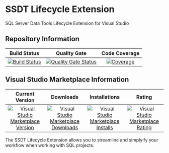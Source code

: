 # SSDT Lifecycle Extension
SQL Server Data Tools Lifecycle Extension for Visual Studio

## Repository Information
|Build Status|Quality Gate|Code Coverage|
|:--:|:--:|:--:|
|[![Build Status](https://dev.azure.com/herdo-github/SSDT%20Lifecycle%20Extension/_apis/build/status/Herdo.SSDTLifecycleExtension?branchName=master)](https://dev.azure.com/herdo-github/SSDT%20Lifecycle%20Extension/_build/latest?definitionId=1&branchName=master)|[![Quality Gate Status](https://sonarcloud.io/api/project_badges/measure?project=SSDTLifecycleExtension&metric=alert_status)](https://sonarcloud.io/dashboard?id=SSDTLifecycleExtension)|[![Coverage](https://sonarcloud.io/api/project_badges/measure?project=SSDTLifecycleExtension&metric=coverage)](https://sonarcloud.io/dashboard?id=SSDTLifecycleExtension)|

## Visual Studio Marketplace Information
|Current Version|Downloads|Installations|Rating|
|:--:|:--:|:--:|:--:|
|[![Visual Studio Marketplace Version](https://img.shields.io/visual-studio-marketplace/v/Herdo.SSDTLifecycleExtension.svg?logo=Azure%20Pipelines)](https://marketplace.visualstudio.com/items?itemName=Herdo.SSDTLifecycleExtension)|[![Visual Studio Marketplace Downloads](https://img.shields.io/visual-studio-marketplace/d/Herdo.SSDTLifecycleExtension.svg?logo=Visual%20Studio%20Code)](https://marketplace.visualstudio.com/items?itemName=Herdo.SSDTLifecycleExtension)|[![Visual Studio Marketplace Installs](https://img.shields.io/visual-studio-marketplace/i/Herdo.SSDTLifecycleExtension.svg?logo=Visual%20Studio%20Code)](https://marketplace.visualstudio.com/items?itemName=Herdo.SSDTLifecycleExtension)|[![Visual Studio Marketplace Rating](https://img.shields.io/visual-studio-marketplace/r/Herdo.SSDTLifecycleExtension.svg?logo=Visual%20Studio%20Code)](https://marketplace.visualstudio.com/items?itemName=Herdo.SSDTLifecycleExtension)|

The SSDT Lifecycle Extension allows you to streamline and simplyify your workflow when working with SQL projects.
